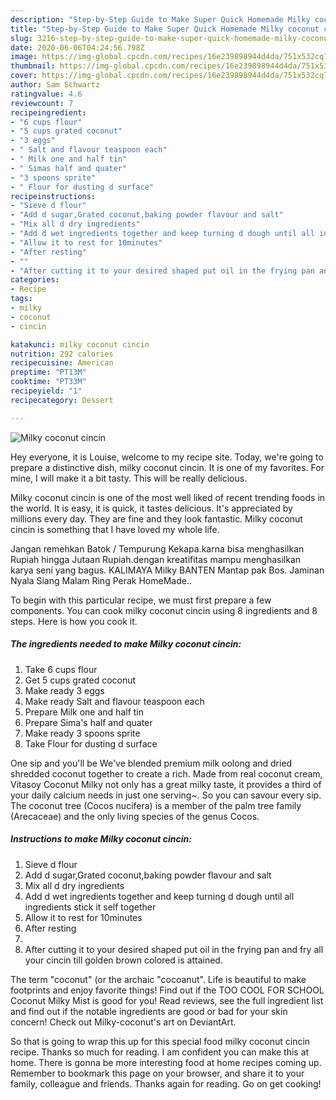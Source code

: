 ```yaml
---
description: "Step-by-Step Guide to Make Super Quick Homemade Milky coconut cincin"
title: "Step-by-Step Guide to Make Super Quick Homemade Milky coconut cincin"
slug: 3216-step-by-step-guide-to-make-super-quick-homemade-milky-coconut-cincin
date: 2020-06-06T04:24:56.798Z
image: https://img-global.cpcdn.com/recipes/16e239898944d4da/751x532cq70/milky-coconut-cincin-recipe-main-photo.jpg
thumbnail: https://img-global.cpcdn.com/recipes/16e239898944d4da/751x532cq70/milky-coconut-cincin-recipe-main-photo.jpg
cover: https://img-global.cpcdn.com/recipes/16e239898944d4da/751x532cq70/milky-coconut-cincin-recipe-main-photo.jpg
author: Sam Schwartz
ratingvalue: 4.6
reviewcount: 7
recipeingredient:
- "6 cups flour"
- "5 cups grated coconut"
- "3 eggs"
- " Salt and flavour teaspoon each"
- " Milk one and half tin"
- " Simas half and quater"
- "3 spoons sprite"
- " Flour for dusting d surface"
recipeinstructions:
- "Sieve d flour"
- "Add d sugar,Grated coconut,baking powder flavour and salt"
- "Mix all d dry ingredients"
- "Add d wet ingredients together and keep turning d dough until all ingredients stick it self together"
- "Allow it to rest for 10minutes"
- "After resting"
- ""
- "After cutting it to your desired shaped put oil in the frying pan and fry all your cincin till golden brown colored is attained."
categories:
- Recipe
tags:
- milky
- coconut
- cincin

katakunci: milky coconut cincin 
nutrition: 292 calories
recipecuisine: American
preptime: "PT13M"
cooktime: "PT33M"
recipeyield: "1"
recipecategory: Dessert

---
```



![Milky coconut cincin](https://img-global.cpcdn.com/recipes/16e239898944d4da/751x532cq70/milky-coconut-cincin-recipe-main-photo.jpg)

Hey everyone, it is Louise, welcome to my recipe site. Today, we're going to prepare a distinctive dish, milky coconut cincin. It is one of my favorites. For mine, I will make it a bit tasty. This will be really delicious.

Milky coconut cincin is one of the most well liked of recent trending foods in the world. It is easy, it is quick, it tastes delicious. It's appreciated by millions every day. They are fine and they look fantastic. Milky coconut cincin is something that I have loved my whole life.

Jangan remehkan Batok / Tempurung Kekapa.karna bisa menghasilkan Rupiah hingga Jutaan Rupiah.dengan kreatifitas mampu menghasilkan karya seni yang bagus. KALIMAYA Milky BANTEN Mantap pak Bos. Jaminan Nyala Siang Malam Ring Perak HomeMade..


To begin with this particular recipe, we must first prepare a few components. You can cook milky coconut cincin using 8 ingredients and 8 steps. Here is how you cook it.

<!--inarticleads1-->

##### The ingredients needed to make Milky coconut cincin:

1. Take 6 cups flour
1. Get 5 cups grated coconut
1. Make ready 3 eggs
1. Make ready  Salt and flavour teaspoon each
1. Prepare  Milk one and half tin
1. Prepare  Sima&#39;s half and quater
1. Make ready 3 spoons sprite
1. Take  Flour for dusting d surface


One sip and you&#39;ll be We&#39;ve blended premium milk oolong and dried shredded coconut together to create a rich. Made from real coconut cream, Vitasoy Coconut Milky not only has a great milky taste, it provides a third of your daily calcium needs in just one serving~. So you can savour every sip. The coconut tree (Cocos nucifera) is a member of the palm tree family (Arecaceae) and the only living species of the genus Cocos. 

<!--inarticleads2-->

##### Instructions to make Milky coconut cincin:

1. Sieve d flour
1. Add d sugar,Grated coconut,baking powder flavour and salt
1. Mix all d dry ingredients
1. Add d wet ingredients together and keep turning d dough until all ingredients stick it self together
1. Allow it to rest for 10minutes
1. After resting
1. 
1. After cutting it to your desired shaped put oil in the frying pan and fry all your cincin till golden brown colored is attained.


The term &#34;coconut&#34; (or the archaic &#34;cocoanut&#34;. Life is beautiful to make footprints and enjoy favorite things! Find out if the TOO COOL FOR SCHOOL Coconut Milky Mist is good for you! Read reviews, see the full ingredient list and find out if the notable ingredients are good or bad for your skin concern! Check out Milky-coconut&#39;s art on DeviantArt. 

So that is going to wrap this up for this special food milky coconut cincin recipe. Thanks so much for reading. I am confident you can make this at home. There is gonna be more interesting food at home recipes coming up. Remember to bookmark this page on your browser, and share it to your family, colleague and friends. Thanks again for reading. Go on get cooking!
